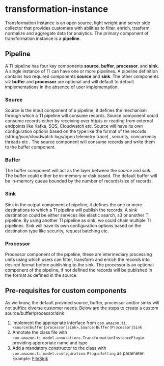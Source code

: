 # transformation-instance

Transformation Instance is an open source, light weight and server side collector that provides customers with abilities to filter, enrich, trasform, normalize and aggregate data for analytics. The primary component of transformation instance is a **pipeline**.

## Pipeline
A TI pipeline has four key components **source**, **buffer**, **processor**, and **sink**. A single instance of TI can have one or more pipelines. A pipeline definition contains two required components **source** and **sink**. The other components *viz* **buffer** and **processor** are optional and will default to default implementations in the absence of user implementation.

### Source
Source is the input component of a pipeline, it defines the mechanism through which a TI pipeline will consume records. Source component could consume records either by receiving over http/s or reading from external endpoints like Kafka, SQS, Cloudwatch etc.  Source will have its own configuration options based on the type like the format of the records (string/json/cloudwatch logs/open telemetry trace) , security, concurrency threads etc . The source component will consume records and write them to the buffer component.

### Buffer
The buffer component will act as the layer between the *source* and *sink.* The buffer could either be in-memory or disk based. The default buffer will be in-memory queue bounded by the number of records/size of records. 

### Sink
Sink in the output component of pipeline, it defines the one or more destinations to which a TI pipeline will publish the records. A sink destination could be either services like elastic search, s3 or another TI pipeline. By using another TI pipeline as sink, we could chain multiple TI pipelines. Sink will have its own configuration options based on the destination type like security, request batching etc. 

### Processor
Processor component of the pipeline, these are intermediary processing units using which users can filter, transform and enrich the records into desired format before publishing to the sink. The processor is an optional component of the pipeline, if not defined the records will be published in the format as defined in the source.

## Pre-requisites for custom components
As we know, the default provided source, buffer, processor and/or sinks will not suffice diverse customer needs. Below are the steps to create a custom source/buffer/processor/sink
 
 
1. Implement the appropriate interface from ```com.amazon.ti.<source|buffer|processor|sink>.Source|Buffer|Processor|Sink```
2. Annotate the class file with ```com.amazon.ti.model.annotations.TransformationInstancePlugin``` providing appropriate name and type
3. Add a mandatory constructor to the class with ```com.amazon.ti.model.configuration.PluginSetting``` as parameter. Example: [FileSink](https://github.com/yadavcbala/transformation-instance/blob/master/src/main/java/com/amazon/ti/plugins/sink/FileSink.java)